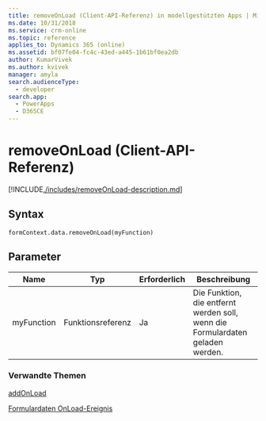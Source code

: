 ```yaml
---
title: removeOnLoad (Client-API-Referenz) in modellgestützten Apps | MicrosoftDocs
ms.date: 10/31/2018
ms.service: crm-online
ms.topic: reference
applies_to: Dynamics 365 (online)
ms.assetid: bf07fe04-fc4c-43ed-a445-1b61bf0ea2db
author: KumarVivek
ms.author: kvivek
manager: amyla
search.audienceType:
  - developer
search.app:
  - PowerApps
  - D365CE
---
```

# <a name="removeonload-client-api-reference"></a>removeOnLoad (Client-API-Referenz)



[!INCLUDE[./includes/removeOnLoad-description.md](./includes/removeOnLoad-description.md)]

## <a name="syntax"></a>Syntax

`formContext.data.removeOnLoad(myFunction)`

## <a name="parameter"></a>Parameter

|Name|Typ|Erforderlich|Beschreibung|
|--|--|--|--|
|myFunction|Funktionsreferenz|Ja|Die Funktion, die entfernt werden soll, wenn die Formulardaten geladen werden.

### <a name="related-topics"></a>Verwandte Themen

[addOnLoad](addOnLoad.md)

[Formulardaten OnLoad-Ereignis](../events/form-data-onload.md)

